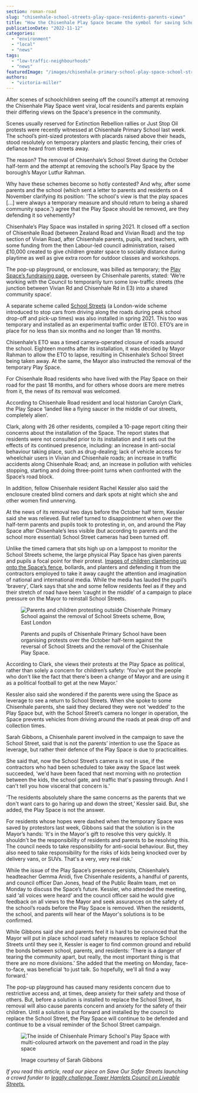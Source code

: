 ```yaml
---
section: roman-road
slug: "chisenhale-school-streets-play-space-residents-parents-views"
title: "How the Chisenhale Play Space became the symbol for saving School Streets"
publicationDate: "2022-11-12"
categories: 
  - "environment"
  - "local"
  - "news"
tags: 
  - "low-traffic-neighbourhoods"
  - "news"
featuredImage: "/images/chisenhale-primary-school-play-space-school-street.jpg"
authors: 
  - "victoria-miller"
---
```


After scenes of schoolchildren seeing off the council’s attempt at removing the Chisenhale Play Space went viral, local residents and parents explain their differing views on the Space's presence in the community.

Scenes usually reserved for Extinction Rebellion rallies or Just Stop Oil protests were recently witnessed at Chisenhale Primary School last week. The school’s pint-sized protestors with placards raised above their heads, stood resolutely on temporary planters and plastic fencing, their cries of defiance heard from streets away.

The reason? The removal of Chisenhale’s School Street during the October half-term and the attempt at removing the school’s Play Space by the borough’s Mayor Lutfur Rahman. 

Why have these schemes become so hotly contested? And why, after some parents and the school (which sent a letter to parents and residents on 4 November clarifying its position: 'The school's view is that the play spaces \[...\] were always a temporary measure and should return to being a shared community space.') agree that the Play Space should be removed, are they defending it so vehemently? 

Chisenhale’s Play Space was installed in spring 2021. It closed off a section of Chisenhale Road (between Zealand Road and Vivian Road) and the top section of Vivian Road, after Chisenhale parents, pupils, and teachers, with some funding from the then Labour-led council administration, raised £10,000 created to give children greater space to socially distance during playtime as well as give extra room for outdoor classes and workshops. 

The pop-up playground, or enclosure, was billed as temporary; the [Play Space’s fundraising page](https://www.spacehive.com/chisenhalelearnplaycreate), overseen by Chisenhale parents, stated: ‘We’re working with the Council to temporarily turn some low-traffic streets (the junction between Vivian Rd and Chisenhale Rd in E3) into a shared community space’.

A separate scheme called [School Streets](https://romanroadlondon.com/lutfur-rahman-to-remove-chisenhale-primary-school-streets-scheme-without-consultation/) (a London-wide scheme introduced to stop cars from driving along the roads during peak school drop-off and pick-up times) was also installed in spring 2021. This too was temporary and installed as an experimental traffic order (ETO). ETO’s are in place for no less than six months and no longer than 18 months.

Chisenhale’s ETO was a timed camera-operated closure of roads around the school. Eighteen months after its installation, it was decided by Mayor Rahman to allow the ETO to lapse, resulting in Chisenhale’s School Street being taken away. At the same, the Mayor also instructed the removal of the temporary Play Space.

For Chisenhale Road residents who have lived with the Play Space on their road for the past 18 months, and for others whose doors are mere metres from it, the news of its removal was welcomed. 

According to Chisenhale Road resident and local historian Carolyn Clark, the Play Space ‘landed like a flying saucer in the middle of our streets, completely alien’.

Clark, along with 26 other residents, compiled a 10-page report citing their concerns about the installation of the Space. The report states that residents were not consulted prior to its installation and it sets out the effects of its continued presence, including: an increase in anti-social behaviour taking place, such as drug-dealing; lack of vehicle access for wheelchair users in Vivian and Chisenhale roads; an increase in traffic accidents along Chisenhale Road; and, an increase in pollution with vehicles stopping, starting and doing three-point turns when confronted with the Space’s road block.

In addition, fellow Chisenhale resident Rachel Kessler also said the enclosure created blind corners and dark spots at night which she and other women find unnerving.

At the news of its removal two days before the October half term, Kessler said she was relieved. But relief turned to disappointment when over the half-term parents and pupils took to protesting in, on, and around the Play Space after Chisenhale’s less visible (but according to parents and the school more essential) School Street cameras had been turned off.

Unlike the timed camera that sits high up on a lamppost to monitor the School Streets scheme, the large physical Play Space has given parents and pupils a focal point for their protest. [Images of children clambering up onto the Space’s fence](https://www.timeout.com/london/news/kids-in-tower-hamlets-are-protesting-at-the-destruction-of-their-school-street-102822), bollards, and planters and defending it from the contractors employed to take it away caught the attention and imagination of national and international media. While the media has lauded the pupil’s ‘bravery’, Clark says that she and some fellow residents feel as if they and their stretch of road have been ‘caught in the middle’ of a campaign to place pressure on the Mayor to reinstall School Streets.

<figure>

![Parents and children protesting outside Chisenhale Primary School against the removal of School Streets scheme, Bow, East London](/images/chisenhale-primary-school-street-scheme-protest-1024x683.jpg)

<figcaption>

Parents and pupils of Chisenhale Primary School have been organising protests over the October half-term against the reversal of School Streets and the removal of the Chisenhale Play Space.

</figcaption>

</figure>

According to Clark, she views their protests at the Play Space as political, rather than solely a concern for children’s safety: ‘You've got the people who don't like the fact that there's been a change of Mayor and are using it as a political football to get at the new Mayor.’

Kessler also said she wondered if the parents were using the Space as leverage to see a return to School Streets. When she spoke to some Chisenhale parents, she said they declared they were not ‘wedded’ to the Play Space but, with the School Street’s camera no longer in operation, the Space prevents vehicles from driving around the roads at peak drop off and collection times.  

Sarah Gibbons, a Chisenhale parent involved in the campaign to save the School Street, said that is not the parents’ intention to use the Space as leverage, but rather their defence of the Play Space is due to practicalities.

She said that, now the School Street’s camera is not in use, if the contractors who had been scheduled to take away the Space last week succeeded, ‘we'd have been faced that next morning with no protection between the kids, the school gate, and traffic that's passing through. And I can't tell you how visceral that concern is.’

‘The residents absolutely share the same concerns as the parents that we don't want cars to go haring up and down the street,’ Kessler said. But, she added, the Play Space is not the answer. 

For residents whose hopes were dashed when the temporary Space was saved by protestors last week, Gibbons said that the solution is in the Mayor’s hands: ‘It's in the Mayor's gift to resolve this very quickly. It shouldn't be the responsibility of residents and parents to be resolving this. The council needs to take responsibility for anti-social behaviour. But, they also need to take responsibility for the risks of kids being knocked over by delivery vans, or SUVs. That's a very, very real risk.’

While the issue of the Play Space’s presence persists, Chisenhale’s headteacher Gemma Anidi, five Chisenhale residents, a handful of parents, and council officer Dan Jones, head of the Public Realm team, met on Monday to discuss the Space’s future. Kessler, who attended the meeting, said ‘all voices were heard’ and the council officer said he would give feedback on all views to the Mayor and seek assurances on the safety of the school’s roads before the Play Space is removed. When the residents, the school, and parents will hear of the Mayor's solutions is to be confirmed.

While Gibbons said she and parents feel it is hard to be convinced that the Mayor will put in place school road safety measures to replace School Streets until they see it, Kessler is eager to find common ground and rebuild the bonds between school, parents, and residents: ‘There is a danger of tearing the community apart, but really, the most important thing is that there are no more divisions.’ She added that the meeting on Monday, face-to-face, was beneficial ‘to just talk. So hopefully, we'll all find a way forward.’ 

The pop-up playground has caused many residents concern due to restrictive access and, at times, deep anxiety for their safety and those of others. But, before a solution is installed to replace the School Street, its removal will also cause parents concern and anxiety for the safety of their children. Until a solution is put forward and installed by the council to replace the School Street, the Play Space will continue to be defended and continue to be a visual reminder of the School Street campaign.

<figure>

![The inside of Chisenhale Primary School's Play Space with multi-coloured artwork on the pavement and road in the play space](/images/chisenhale-primary-school-play-space-inside-1024x683.jpg)

<figcaption>

Image courtesy of Sarah Gibbons

</figcaption>

</figure>

_If you read this article, read our piece on Save Our Safer Streets launching a crowd funder to [legally challenge Tower Hamlets Council on Liveable Streets.](https://romanroadlondon.com/save-our-safer-streets-tower-hamlets-legal-challenge-crowdfunder/)_


